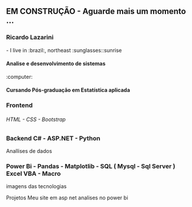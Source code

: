 
## EM CONSTRUÇÃO - Aguarde mais um momento ...
<div align="left">
  <h3>Ricardo Lazarini</h3>
</div>
- I live in :brazil:, northeast :sunglasses::sunrise 
<h4>Analise e desenvolvimento de sistemas</h4>:computer:
<h4> Cursando Pós-graduação em Estatística aplicada </h4>
<h3>Frontend <h6>HTML -  CSS - Bootstrap</h6></h3>


<h3>Backend C# - ASP.NET - Python  </h3 style="color:red;">



Anallises de dados
<h3> Power Bi - Pandas - Matplotlib - SQL ( Mysql - Sql Server ) Excel VBA - Macro </h3>

imagens das tecnologias

Projetos
Meu site em asp net
analises no power bi

